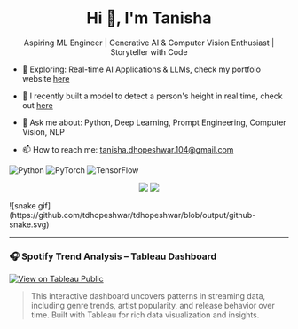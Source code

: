 <h1 align="center">Hi 👋, I'm Tanisha</h1>
<p align="center">
  Aspiring ML Engineer | Generative AI & Computer Vision Enthusiast | Storyteller with Code
</p>

- 🔭 Exploring: Real-time AI Applications & LLMs, check my portfolo website [here](https://portfolio-tanisha-dhopeshwar.streamlit.app/)

- 🌱 I recently built a model to detect a person's height in real time, check out [here](https://github.com/tdhopeshwar/Height-Detection)

- 💬 Ask me about: Python, Deep Learning, Prompt Engineering, Computer Vision, NLP
  
- 📫 How to reach me: tanisha.dhopeshwar.104@gmail.com

![Python](https://img.shields.io/badge/Python-3776AB?style=flat&logo=python&logoColor=white)
![PyTorch](https://img.shields.io/badge/PyTorch-EE4C2C?style=flat&logo=pytorch&logoColor=white)
![TensorFlow](https://img.shields.io/badge/TensorFlow-FF6F00?style=flat&logo=tensorflow&logoColor=white)

<p align="center">
  <img src="https://github-readme-stats.vercel.app/api?username=tdhopeshwar&show_icons=true&theme=tokyonight" />
  <img src="https://github-readme-stats.vercel.app/api/top-langs/?username=tdhopeshwar&layout=compact&theme=tokyonight" />
</p>
![snake gif](https://github.com/tdhopeshwar/tdhopeshwar/blob/output/github-snake.svg)

---

### 🎧 Spotify Trend Analysis – Tableau Dashboard  
[![View on Tableau Public](https://img.shields.io/badge/View%20Dashboard-Spotify%20Trend%20Analysis-blue?style=for-the-badge&logo=tableau)](https://public.tableau.com/app/profile/tanisha.dhopeshwar/viz/SpotifyTrendAnalysis_TanishaDhopeshwar/SpotifyTrendAnalysis)

> This interactive dashboard uncovers patterns in streaming data, including genre trends, artist popularity, and release behavior over time. Built with Tableau for rich data visualization and insights.

<!--
**tdhopeshwar/tdhopeshwar** is a ✨ _special_ ✨ repository because its `README.md` (this file) appears on your GitHub profile.

Here are some ideas to get you started:

<h1 align="center">Hi 👋, I'm Tanisha</h1>
<p align="center">
  Aspiring ML Engineer | Generative AI & Computer Vision Enthusiast | Storyteller with Code
</p>


- 🔭 I’m currently working on ...
- 🌱 I’m currently learning ...
- 👯 I’m looking to collaborate on ...
- 🤔 I’m looking for help with ...
- 💬 Ask me about ...
- 📫 How to reach me: ...
- 😄 Pronouns: ...
- ⚡ Fun fact: ...
-->
